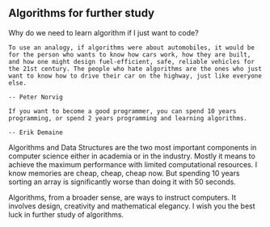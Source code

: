 ## Algorithms for further study ##

Why do we need to learn algorithm if I just want to code?

```
To use an analogy, if algorithms were about automobiles, it would be for the person who wants to know how cars work, how they are built, and how one might design fuel-efficient, safe, reliable vehicles for the 21st century. The people who hate algorithms are the ones who just want to know how to drive their car on the highway, just like everyone else.

-- Peter Norvig
```

```
If you want to become a good programmer, you can spend 10 years programming, or spend 2 years programming and learning algorithms.

-- Erik Demaine
```

Algorithms and Data Structures are the two most important components in computer science either in academia or in the industry. Mostly it means to achieve the maximum performance with limited computational resources. I know memories are cheap, cheap, cheap now. But spending 10 years sorting an array is significantly worse than doing it with 50 seconds. 

Algorithms, from a broader sense, are ways to instruct computers. It involves design, creativity and mathematical elegancy. I wish you the best luck in further study of algorithms.